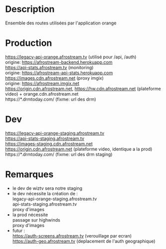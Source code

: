 # Description

Ensemble des routes utilisées par l'application orange

# Production

https://legacy-api-orange.afrostream.tv  (utilisé pour /api, /auth)  
  origine: https://afrostream-backend.herokuapp.com  
https://api-stats.afrostream.tv          (monitoring)  
  origine: https://afrostream-api-stats.herokuapp.com  
https://images.cdn.afrostream.net        (proxy imgix)  
  origine: https://afrostream.imgix.net  
https://origin.cdn.afrostream.net, https://hw.cdn.afrostream.net        (plateforme video) + orange.cdn.afrostream.net  
https://*.drmtoday.com/                  (fixme: url des drm)  

# Dev

https://legacy-api-orange-staging.afrostream.tv  
https://api-stats-staging.afrostream.tv  
https://images-staging.cdn.afrostream.net  
https://origin.cdn.afrostream.net        (plateforme video, identique a la prod)  
https://*.drmtoday.com/                  (fixme: url des drm staging)  

# Remarques

- le dev de wiztv sera notre staging  
- le dev nécessite la création de :  
   legacy-api-orange-staging.afrostream.tv  
   api-stats-staging.afrostream.tv  
   proxy d'images  
- la prod nécessite   
   passage sur highwinds  
   proxy d'images  
- futur :  
  https://auth-screens.afrostream.tv  (verouillage par ecran)  
  https://auth-geo.afrostream.tv      (deplacement de l'auth geographique)  

   
